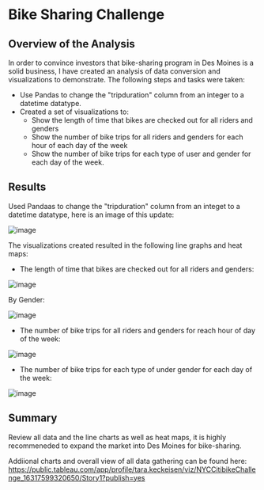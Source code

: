 # Bike Sharing Challenge

## Overview of the Analysis
In order to convince investors that bike-sharing program in Des Moines is a solid business, I have created an analysis of data conversion and visualizations to demonstrate.  The following steps and tasks were taken:

- Use Pandas to change the "tripduration" column from an integer to a datetime datatype.  
- Created a set of visualizations to:
  - Show the length of time that bikes are checked out for all riders and genders
  - Show the number of bike trips for all riders and genders for each hour of each day of the week
  - Show the number of bike trips for each type of user and gender for each day of the week.

## Results
Used Pandaas to change the "tripduration" column from an integet to a datetime datatype, here is an image of this update:

![image](https://user-images.githubusercontent.com/85530690/133945818-e4ff7902-2cb7-47c4-b37d-d73b31813956.png)


The visualizations created resulted in the following line graphs and heat maps:

- The length of time that bikes are checked out for all riders and genders:

![image](https://user-images.githubusercontent.com/85530690/133928658-a63b8d21-09c3-434d-89ae-fca691bcb2b8.png)

By Gender:

![image](https://user-images.githubusercontent.com/85530690/133928709-aa7ad745-afe4-470e-8dcf-6ed61521ee20.png)


- The number of bike trips for all riders and genders for reach hour of day of the week:

![image](https://user-images.githubusercontent.com/85530690/133928782-e29a07a8-d856-4fde-ab25-b708ebfe30c4.png)

- The number of bike trips for each type of under gender for each day of the week:

![image](https://user-images.githubusercontent.com/85530690/133928822-2f208be5-9b3d-4d36-ade7-09e3840f4349.png)


## Summary

Review all data and the line charts as well as heat maps, it is highly recommeneded to expand the market into Des Moines for bike-sharing. 


Addiional charts and overall view of all data gathering can be found here:
https://public.tableau.com/app/profile/tara.keckeisen/viz/NYCCitibikeChallenge_16317599320650/Story1?publish=yes
